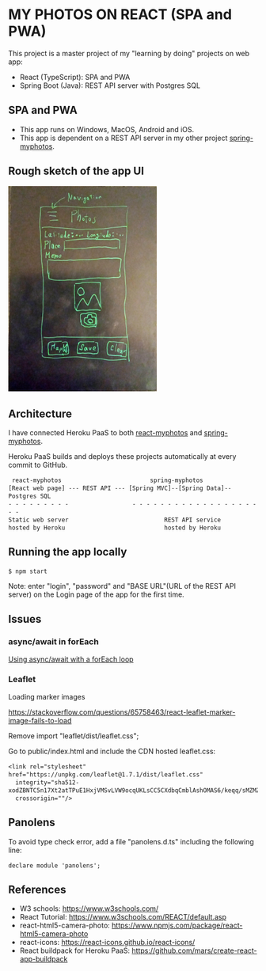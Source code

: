 # MY PHOTOS ON REACT (SPA and PWA)

This project is a master project of my "learning by doing" projects on web app:

- React (TypeScript): SPA and PWA
- Spring Boot (Java): REST API server with Postgres SQL

## SPA and PWA

- This app runs on Windows, MacOS, Android and iOS.
- This app is dependent on a REST API server in my other project [spring-myphotos](https://github.com/araobp/spring-myphotos).

## Rough sketch of the app UI

<img src="./doc/rough_sketch.jpg" width=300px>

## Architecture

I have connected Heroku PaaS to both [react-myphotos](https://github.com/araobp/react-myphotos) and [spring-myphotos](https://github.com/araobp/spring-myphotos).

Heroku PaaS builds and deploys these projects automatically at every commit to GitHub.

```
 react-myphotos                         spring-myphotos
[React web page] --- REST API --- [Spring MVC]--[Spring Data]--Postgres SQL
- - - - - - - - -                  - - - - - - - - - - - - - - - - - - - -
Static web server                           REST API service
hosted by Heroku                            hosted by Heroku
```

## Running the app locally

```
$ npm start
```

Note: enter "login", "password" and "BASE URL"(URL of the REST API server) on the Login page of the app for the first time.

## Issues

### async/await in forEach

[Using async/await with a forEach loop](https://stackoverflow.com/questions/37576685/using-async-await-with-a-foreach-loop)

### Leaflet

Loading marker images 

https://stackoverflow.com/questions/65758463/react-leaflet-marker-image-fails-to-load

Remove import "leaflet/dist/leaflet.css"; 

Go to public/index.html and include the CDN hosted leaflet.css:
```
<link rel="stylesheet" href="https://unpkg.com/leaflet@1.7.1/dist/leaflet.css"
  integrity="sha512-xodZBNTC5n17Xt2atTPuE1HxjVMSvLVW9ocqUKLsCC5CXdbqCmblAshOMAS6/keqq/sMZMZ19scR4PsZChSR7A=="
  crossorigin=""/>
```

## Panolens

To avoid type check error, add a file "panolens.d.ts" including the following line:

```
declare module 'panolens';
```

## References

- W3 schools: https://www.w3schools.com/
- React Tutorial: https://www.w3schools.com/REACT/default.asp
- react-html5-camera-photo: https://www.npmjs.com/package/react-html5-camera-photo
- react-icons: https://react-icons.github.io/react-icons/
- React buildpack for Heroku PaaS: https://github.com/mars/create-react-app-buildpack
    
